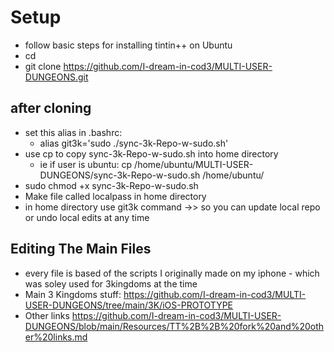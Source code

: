 # Setup
- follow basic steps for installing tintin++ on Ubuntu
- cd
- git clone https://github.com/I-dream-in-cod3/MULTI-USER-DUNGEONS.git

## after cloning
- set this alias in .bashrc:
  - alias git3k='sudo ./sync-3k-Repo-w-sudo.sh'
- use cp to copy sync-3k-Repo-w-sudo.sh into home directory
  - ie if user is ubuntu: cp /home/ubuntu/MULTI-USER-DUNGEONS/sync-3k-Repo-w-sudo.sh /home/ubuntu/ 
- sudo chmod +x sync-3k-Repo-w-sudo.sh
- Make file called localpass in home directory
- in home directory use git3k command ->> so you can  update local repo or undo local edits at any time
## Editing The Main Files
- every file is based of the scripts I originally made on my iphone - which was soley used for 3kingdoms at the time
- Main 3 Kingdoms stuff: https://github.com/I-dream-in-cod3/MULTI-USER-DUNGEONS/tree/main/3K/iOS-PROTOTYPE
- Other links https://github.com/I-dream-in-cod3/MULTI-USER-DUNGEONS/blob/main/Resources/TT%2B%2B%20fork%20and%20other%20links.md
